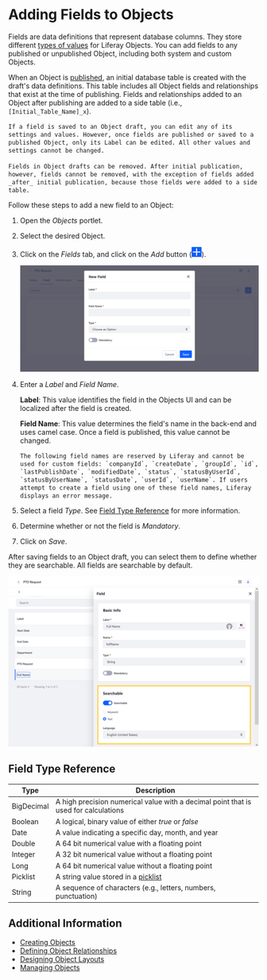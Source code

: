 # Adding Fields to Objects

Fields are data definitions that represent database columns. They store different [types of values](#field-type-reference) for Liferay Objects. You can add fields to any published or unpublished Object, including both system and custom Objects.

When an Object is [published](./creating-objects.md#publishing-object-drafts), an initial database table is created with the draft's data definitions. This table includes all Object fields and relationships that exist at the time of publishing. Fields and relationships added to an Object after publishing are added to a side table (i.e., `[Initial_Table_Name]_x`).

```{important}
If a field is saved to an Object draft, you can edit any of its settings and values. However, once fields are published or saved to a published Object, only its Label can be edited. All other values and settings cannot be changed. 

Fields in Object drafts can be removed. After initial publication, however, fields cannot be removed, with the exception of fields added _after_ initial publication, because those fields were added to a side table.
```

Follow these steps to add a new field to an Object:

1. Open the *Objects* portlet.

1. Select the desired Object.

1. Click on the *Fields* tab, and click on the *Add* button (![Add Button](../../../../images/icon-add.png)).

   ![In the Fields tab, click on the Add button and enter the required details.](./adding-fields-to-objects/images/01.png)

1. Enter a *Label* and *Field Name*.

   **Label**: This value identifies the field in the Objects UI and can be localized after the field is created.

   **Field Name**: This value determines the field's name in the back-end and uses camel case. Once a field is published, this value cannot be changed.

   ```{important}
   The following field names are reserved by Liferay and cannot be used for custom fields: `companyId`, `createDate`, `groupId`, `id`, `lastPublishDate`, `modifiedDate`, `status`, `statusByUserId`, `statusByUserName`, `statusDate`, `userId`, `userName`. If users attempt to create a field using one of these field names, Liferay displays an error message.
   ```

1. Select a field *Type*. See [Field Type Reference](#field-type-reference) for more information.

1. Determine whether or not the field is *Mandatory*.

1. Click on *Save*.

After saving fields to an Object draft, you can select them to define whether they are searchable. All fields are searchable by default.

![After saving the field, determine whether or not it is searchable.](./adding-fields-to-objects/images/02.png)

## Field Type Reference

| Type | Description |
| --- | --- |
| BigDecimal | A high precision numerical value with a decimal point that is used for calculations |
| Boolean | A logical, binary value of either *true* or *false* |
| Date | A value indicating a specific day, month, and year |
| Double | A 64 bit numerical value with a floating point |
| Integer | A 32 bit numerical value without a floating point |
| Long | A 64 bit numerical value without a floating point |
| Picklist | A string value stored in a [picklist](../using-picklists.md) |
| String | A sequence of characters (e.g., letters, numbers, punctuation) |

## Additional Information

* [Creating Objects](./creating-objects.md)
* [Defining Object Relationships](./defining-object-relationships.md)
* [Designing Object Layouts](./designing-object-layouts.md)
* [Managing Objects](./managing-objects.md)
